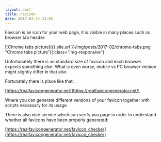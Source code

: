 ```yaml
---
layout: post
title: Favicon
date: 2017-02-24 12:00
---
```


Favicon is an icon for your web page, it is visible in many places such as browser tab header:

![Chrome tabs picture]({{ site.url }}/img/posts/2017-02/chrome-tabs.png "Chrome tabs picture"){:class="img-responsive"}

Unfortunately there is no standard size of favicon and each browser expects something else.
What is even worse, mobile vs PC browser version might slightly differ in that also.

Fortunately there is place like that:

[https://realfavicongenerator.net](https://realfavicongenerator.net/)

Where you can generate different versions of your favicon together with scripts necessary for its usage.

There is also nice service which can verify you page in order to understand whether all favicons have been properly generated:

[https://realfavicongenerator.net/favicon_checker](https://realfavicongenerator.net/favicon_checker)

